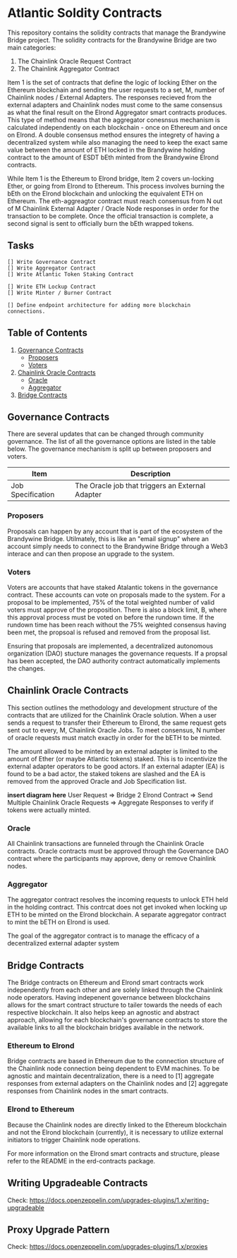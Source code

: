 # Atlantic Soldity Contracts

This repository contains the solidity contracts that manage the Brandywine Bridge project. The solidity contracts for the Brandywine Bridge are two main categories:

1. The Chainlink Oracle Request Contract
2. The Chainlink Aggregator Contract 

Item 1 is the set of contracts that define the logic of locking Ether on the Ethereum blockchain and sending the user requests to a set, M, number of Chainlink nodes / External Adapters. The responses recieved from the external adapters and Chainlink nodes must come to the same consensus as what the final result on the Elrond Aggregator smart contracts produces. This type of method means that the aggregator conesnsus mechanism is calculated independently on each blockchain - once on Ethereum and once on Elrond. A double consensus method ensures the integrety of having a decentralized system while also managing the need to keep the exact same value between the amount of ETH locked in the Brandywine holding contract to the amount of ESDT bEth minted from the Brandywine Elrond contracts.

While Item 1 is the Ethereum to Elrond bridge, Item 2 covers un-locking Ether, or going from Elrond to Ethereum. This process involves burning the bEth on the Elrond blockchain and unlocking the equivalent ETH on Ethereum. The eth-aggreagtor contract must reach consensus from N out of M Chainlink External Adapter / Oracle Node responses in order for the transaction to be complete. Once the official transaction is complete, a second signal is sent to officially burn the bEth wrapped tokens.

## Tasks

    [] Write Governance Contract
    [] Write Aggregator Contract
    [] Write Atlantic Token Staking Contract

    [] Write ETH Lockup Contract
    [] Write Minter / Burner Contract

    [] Define endpoint architecture for adding more blockchain connections.


## Table of Contents

1. [Governance Contracts](#Governance-Contracts)
    - [Proposers](#Proposers)
    - [Voters](#Voters)
2. [Chainlink Oracle Contracts](#Chainlink-Oracle-Contracts)
    - [Oracle](#Oracle)
    - [Aggregator](#Aggregator)
3. [Bridge Contracts](#Bridge-Contracts)

## Governance Contracts

There are several updates that can be changed through community governance. The list of all the governance options are listed in the table below. The governance mechanism is split up between proposers and voters. 

| Item              | Description                                      |
| ----------------- | ------------------------------------------------ |
| Job Specification | The Oracle job that triggers an External Adapter |

### Proposers

Proposals can happen by any account that is part of the ecosystem of the Brandywine Bridge. Utilmately, this is like an "email signup" where an account simply needs to connect to the Brandywine Bridge through a Web3 interace and can then propose an upgrade to the system. 

### Voters
Voters are accounts that have staked Atalantic tokens in the governance contract. These accounts can vote on proposals made to the system. For a proposal to be implemented, 75% of the total weighted number of valid voters must approve of the proposition. There is also a block limit, B, where this approval process must be voted on before the rundown time. If the rundown time has been reach without the 75% weighted consensus having been met, the propsoal is refused and removed from the proposal list.

Ensuring that proposals are implemented, a decentralized autonomous organization (DAO) stucture manages the governance requests. If a propsal has been accepted, the DAO authority contract automatically implements the changes.


## Chainlink Oracle Contracts

This section outlines the methodology and development structure of the contracts that are utilized for the Chainlink Oracle solution. When a user sends a request to transfer their Ethereum to Elrond, the same request gets sent out to every, M, Chainlink Oracle Jobs. To meet consensus, N number of oracle requests must match exactly in order for the bETH to be minted.

The amount allowed to be minted by an external adapter is limited to the amount of Ether (or maybe Atlantic tokens) staked. This is to incentivize the external adapter operators to be good actors. If an external adapter (EA) is found to be a bad actor, the staked tokens are slashed and the EA is removed from the approved Oracle and Job Specification list.

**insert diagram here**
User Request => Bridge 2 Elrond Contract => Send Multiple Chainlink Oracle Requests => Aggregate Responses to verify if tokens were actually minted.

### Oracle

All Chainlink transactions are funneled through the Chainlink Oracle contracts. Oracle contracts must be approved through the Governance DAO contract where the participants may approve, deny or remove Chainlink nodes. 

### Aggregator

The aggregator contract resolves the incoming requests to unlock ETH held in the holding contract. This contrcat does not get invoked when locking up ETH to be minted on the Elrond blockchain.
A separate aggregator contract to mint the bETH on Elrond is used.

The goal of the aggregator contract is to manage the efficacy of a decentralized external adapter system

## Bridge Contracts

The Bridge contracts on Ethereum and Elrond smart contracts work independently from each other and are solely linked through the Chainlink node operators. Having indepenent governance between blockchains allows for the smart contract structure to tailer towards the needs of each respective blockchain. It also helps keep an agnostic and abstract approach, allowing for each blockchain's governance contracts to store the available links to all the blockchain bridges available in the network.


### Ethereum to Elrond

Bridge contracts are based in Ethereum due to the connection structure of the Chainlink node connection being dependent to EVM machines. To be agnostic and maintain decentralization, there is a need to [1] aggregate responses from external adapters on the Chainlink nodes and [2] aggregate responses from Chainlink nodes in the smart contracts.

### Elrond to Ethereum

Because the Chainlink nodes are directly linked to the Ethereum blockchain and not the Elrond blockchain (currently), it is necessary to utilize external initiators to trigger Chainlink node operations. 

For more information on the Elrond smart contracts and structure, please refer to the README in the erd-contracts package.

## Writing Upgradeable Contracts

Check: https://docs.openzeppelin.com/upgrades-plugins/1.x/writing-upgradeable

## Proxy Upgrade Pattern

Check: https://docs.openzeppelin.com/upgrades-plugins/1.x/proxies



